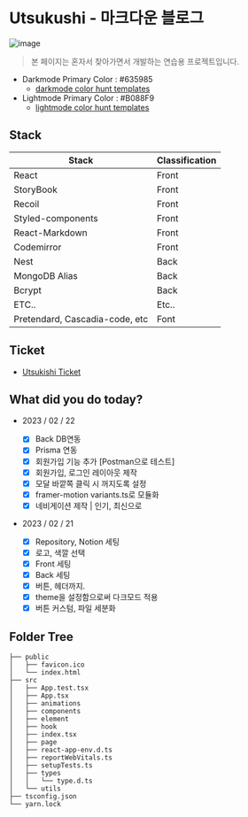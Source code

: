 # Utsukushi - 마크다운 블로그

![image](https://s3.us-west-2.amazonaws.com/secure.notion-static.com/e1782945-f39b-4a27-b5bc-f4f27d80e4f9/utsukushi.png?X-Amz-Algorithm=AWS4-HMAC-SHA256&X-Amz-Content-Sha256=UNSIGNED-PAYLOAD&X-Amz-Credential=AKIAT73L2G45EIPT3X45%2F20230221%2Fus-west-2%2Fs3%2Faws4_request&X-Amz-Date=20230221T061443Z&X-Amz-Expires=86400&X-Amz-Signature=be13535fb5f686c1a356f30100273331e81d600aebdc73b043999eb5facca045&X-Amz-SignedHeaders=host&response-content-disposition=filename%3D%22utsukushi.png%22&x-id=GetObject)

> 본 페이지는 혼자서 찾아가면서 개발하는 연습용 프로젝트입니다.

- Darkmode Primary Color : #635985
  - [darkmode color hunt templates](https://colorhunt.co/palette/635985443c6839305318122b)
- Lightmode Primary Color : #B088F9
  - [lightmode color hunt templates](https://colorhunt.co/palette/bedcfa98acf8b088f9da9ff9)

## Stack

| Stack                          | Classification |
| ------------------------------ | -------------- |
| React                          | Front          |
| StoryBook                      | Front          |
| Recoil                         | Front          |
| Styled-components              | Front          |
| React-Markdown                 | Front          |
| Codemirror                     | Front          |
| Nest                           | Back           |
| MongoDB Alias                  | Back           |
| Bcrypt                         | Back           |
| ETC..                          | Etc..          |
| Pretendard, Cascadia-code, etc | Font           |

## Ticket

- [Utsukishi Ticket](https://tjdrkr2580.notion.site/2b361f31406f4230aa3e3df62746ae60?v=7c5b1c72a647454fb81bf3f354b0796d)

## **What did you do today?**

- 2023 / 02 / 22

  - [x] Back DB연동
  - [x] Prisma 연동
  - [x] 회원가입 기능 추가 [Postman으로 테스트]
  - [x] 회원가입, 로그인 레이아웃 제작
  - [x] 모달 바깥쪽 클릭 시 꺼지도록 설정
  - [x] framer-motion variants.ts로 모듈화
  - [x] 네비게이션 제작 | 인기, 최신으로

- 2023 / 02 / 21
  - [x] Repository, Notion 세팅
  - [x] 로고, 색깔 선택
  - [x] Front 세팅
  - [x] Back 세팅
  - [x] 버튼, 헤더까지.
  - [x] theme을 설정함으로써 다크모드 적용
  - [x] 버튼 커스텀, 파일 세분화

## Folder Tree

```
├── public
│   ├── favicon.ico
│   └── index.html
├── src
│   ├── App.test.tsx
│   ├── App.tsx
│   ├── animations
│   ├── components
│   ├── element
│   ├── hook
│   ├── index.tsx
│   ├── page
│   ├── react-app-env.d.ts
│   ├── reportWebVitals.ts
│   ├── setupTests.ts
│   ├── types
│   │   └── type.d.ts
│   └── utils
├── tsconfig.json
└── yarn.lock
```
